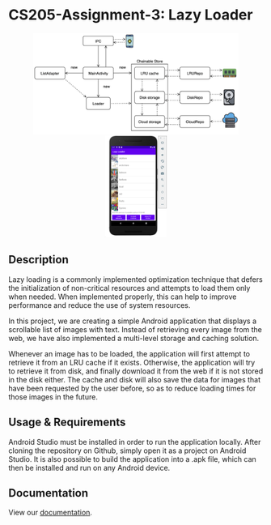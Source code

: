 # CS205-Assignment-3: Lazy Loader

<p align="center">
  <img src="./pictures/architecture.png" height="200" title="Razer Hackathon">
  <img src="./pictures/phone.png" height="200" title="Razer Hackathon">
</p>


## Description

Lazy loading is a commonly implemented optimization technique that defers the initialization of non-critical resources and attempts to load them only when needed. When implemented properly, this can help to improve performance and reduce the use of system resources.

In this project, we are creating a simple Android application that displays a scrollable list of images with text. Instead of retrieving every image from the web, we have also implemented a multi-level storage and caching solution. 

Whenever an image has to be loaded, the application will first attempt to retrieve it from an LRU cache if it exists. Otherwise, the application will try to retrieve it from disk, and finally download it from the web if it is not stored in the disk either. The cache and disk will also save the data for images that have been requested by the user before, so as to reduce loading times for those images in the future.

## Usage & Requirements

Android Studio must be installed in order to run the application locally. After cloning the repository on Github, simply open it as a project on Android Studio. It is also possible to build the application into a .apk file, which can then be installed and run on any Android device.

## Documentation

View our [documentation](docs/design_considerations.pdf).